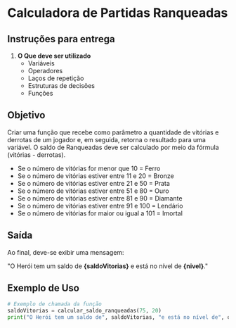 # Calculadora de Partidas Ranqueadas

## Instruções para entrega

1. **O Que deve ser utilizado**
   - Variáveis
   - Operadores
   - Laços de repetição
   - Estruturas de decisões
   - Funções

## Objetivo

Criar uma função que recebe como parâmetro a quantidade de vitórias e derrotas de um jogador e, em seguida, retorna o resultado para uma variável. O saldo de Ranqueadas deve ser calculado por meio da fórmula (vitórias - derrotas).

   - Se o número de vitórias for menor que 10 = Ferro
   - Se o número de vitórias estiver entre 11 e 20 = Bronze
   - Se o número de vitórias estiver entre 21 e 50 = Prata
   - Se o número de vitórias estiver entre 51 e 80 = Ouro
   - Se o número de vitórias estiver entre 81 e 90 = Diamante
   - Se o número de vitórias estiver entre 91 e 100 = Lendário
   - Se o número de vitórias for maior ou igual a 101 = Imortal

## Saída

Ao final, deve-se exibir uma mensagem:

"O Herói tem um saldo de **{saldoVitorias}** e está no nível de **{nivel}**."

## Exemplo de Uso

```python
# Exemplo de chamada da função
saldoVitorias = calcular_saldo_ranqueadas(75, 20)
print("O Herói tem um saldo de", saldoVitorias, "e está no nível de", obter_nivel(saldoVitorias))
